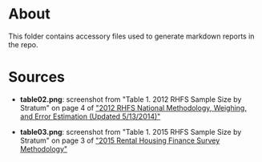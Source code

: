 # About 
This folder contains accessory files used to generate markdown reports in the repo.

# Sources

- **table02.png**: screenshot from "Table 1. 2012 RHFS Sample Size by Stratum" on page 4 of ["2012 RHFS National Methodology, Weighing, and Error Estimation (Updated 5/13/2014)"](https://www.census.gov/programs-surveys/rhfs/technical-documentation/methodology.2012.html#list-tab-2013961092)

- **table03.png**: screenshot from "Table 1. 2015 RHFS Sample Size by Stratum" on page 3 of ["2015 Rental Housing Finance Survey Methodology"](https://www.census.gov/programs-surveys/rhfs/technical-documentation/methodology.2015.html#list-tab-2013961092)